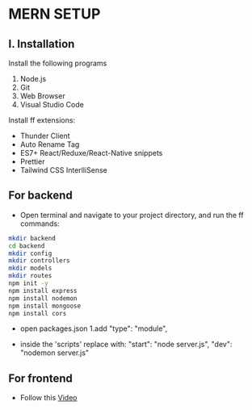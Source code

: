 # **MERN SETUP**

## I. Installation
Install the following programs
1. Node.js
2. Git
3. Web Browser
4. Visual Studio Code

Install ff extensions:
* Thunder Client
* Auto Rename Tag
* ES7+ React/Reduxe/React-Native snippets
* Prettier
* Tailwind CSS InterlliSense

## For backend
 * Open terminal and navigate to your project directory, and run the ff commands:
```sh
mkdir backend
cd backend
mkdir config
mkdir controllers
mkdir models
mkdir routes
npm init -y
npm install express
npm install nodemon
npm install mongoose
npm install cors
```

 * open packages.json
  1.add "type": "module",
 
 * inside the 'scripts' replace with:
"start": "node server.js",
"dev": "nodemon server.js"

## For frontend
 * Follow this [Video](https://www.youtube.com/watch?v=VAaUy_Moivw&t=597s&ab_channel=React%26NextjsProjectswithSahand)